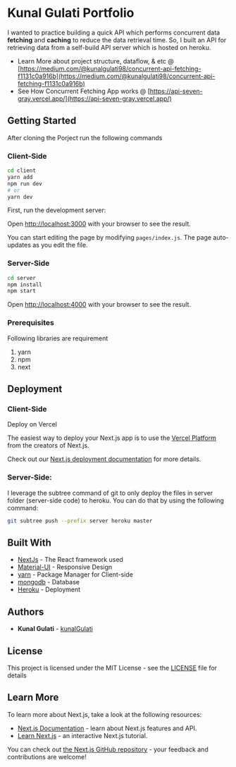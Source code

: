 # Kunal Gulati Portfolio
I wanted to practice building a quick API which performs concurrent data **fetching** and **caching** to reduce the data retrieval time. So, I built an API for retrieving data from a self-build API server which is hosted on heroku. 

* Learn More about project structure, dataflow, & etc @ [https://medium.com/@kunalgulati98/concurrent-api-fetching-f1131c0a916b](https://medium.com/@kunalgulati98/concurrent-api-fetching-f1131c0a916b)
* See How Concurrent Fetching App works @ [https://api-seven-gray.vercel.app/](https://api-seven-gray.vercel.app/)

## Getting Started
After cloning the Porject run the following commands 

### Client-Side

```bash
cd client
yarn add 
npm run dev
# or
yarn dev
```

First, run the development server:

Open [http://localhost:3000](http://localhost:3000) with your browser to see the result.

You can start editing the page by modifying `pages/index.js`. The page auto-updates as you edit the file.

### Server-Side

```bash
cd server
npm install
npm start
```

Open [http://localhost:4000](http://localhost:4000) with your browser to see the result.

### Prerequisites

Following libraries are requirement
1. yarn
2. npm
3. next 

## Deployment

### Client-Side
Deploy on Vercel

The easiest way to deploy your Next.js app is to use the [Vercel Platform](https://vercel.com/import?utm_medium=default-template&filter=next.js&utm_source=create-next-app&utm_campaign=create-next-app-readme) from the creators of Next.js.

Check out our [Next.js deployment documentation](https://nextjs.org/docs/deployment) for more details.

### Server-Side:
I leverage the subtree command of git to only deploy the files in server folder (server-side code) to heroku. You can do that by using the following command:

```bash
git subtree push --prefix server heroku master
```

## Built With

* [NextJs](https://nextjs.org) - The React framework used
* [Material-UI](https://material-ui.com/) - Responsive Design 
* [yarn](https://yarnpkg.com/) - Package Manager for Client-side
* [mongodb](mongodb.com) - Database
* [Heroku](https://dashboard.heroku.com/) - Deployment

## Authors

* **Kunal Gulati** - [kunalGulati](https://github.com/kunalgulati)

## License

This project is licensed under the MIT License - see the [LICENSE](LICENSE) file for details

## Learn More

To learn more about Next.js, take a look at the following resources:

- [Next.js Documentation](https://nextjs.org/docs) - learn about Next.js features and API.
- [Learn Next.js](https://nextjs.org/learn) - an interactive Next.js tutorial.

You can check out [the Next.js GitHub repository](https://github.com/vercel/next.js/) - your feedback and contributions are welcome!
